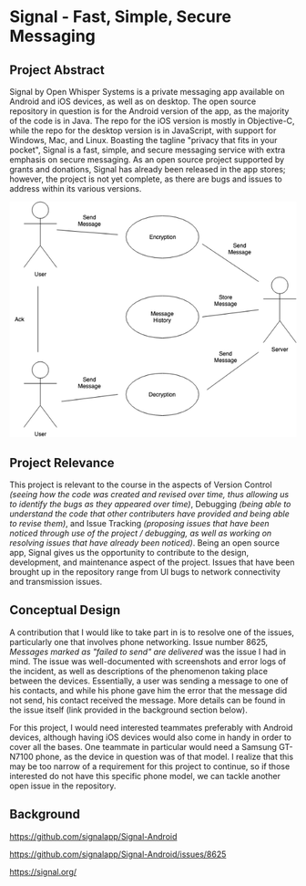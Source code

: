 # Signal - Fast, Simple, Secure Messaging

## Project Abstract
Signal by Open Whisper Systems is a private messaging app available on Android and iOS devices, as well as on desktop. The open source repository in question is for the Android version of the app, as the majority of the code is in Java. The repo for the iOS version is mostly in Objective-C, while the repo for the desktop version is in JavaScript, with support for Windows, Mac, and Linux. Boasting the tagline "privacy that fits in your pocket", Signal is a fast, simple, and secure messaging service with extra emphasis on secure messaging. As an open source project supported by grants and donations, Signal has already been released in the app stores; however, the project is not yet complete, as there are bugs and issues to address within its various versions.

![Use Case Image](JedCainglet_Signal.png)

## Project Relevance
This project is relevant to the course in the aspects of Version Control _(seeing how the code was created and revised over time, thus allowing us to identify the bugs as they appeared over time)_, Debugging _(being able to understand the code that other contributers have provided and being able to revise them)_, and Issue Tracking _(proposing issues that have been noticed through use of the project / debugging, as well as working on resolving issues that have already been noticed)_. Being an open source app, Signal gives us the opportunity to contribute to the design, development, and maintenance aspect of the project. Issues that have been brought up in the repository range from UI bugs to network connectivity and transmission issues. 

## Conceptual Design
A contribution that I would like to take part in is to resolve one of the issues, particularly one that involves phone networking. Issue number 8625, _Messages marked as "failed to send" are delivered_ was the issue I had in mind. The issue was well-documented with screenshots and error logs of the incident, as well as descriptions of the phenomenon taking place between the devices. Essentially, a user was sending a message to one of his contacts, and while his phone gave him the error that the message did not send, his contact received the message. More details can be found in the issue itself (link provided in the background section below).

For this project, I would need interested teammates preferably with Android devices, although having iOS devices would also come in handy in order to cover all the bases. One teammate in particular would need a Samsung GT-N7100 phone, as the device in question was of that model. I realize that this may be too narrow of a requirement for this project to continue, so if those interested do not have this specific phone model, we can tackle another open issue in the repository.

## Background
https://github.com/signalapp/Signal-Android

https://github.com/signalapp/Signal-Android/issues/8625

https://signal.org/
